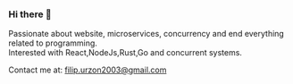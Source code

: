 ### Hi there 👋

Passionate about website, microservices, concurrency and end everything related to programming. \
Interested with React,NodeJs,Rust,Go and concurrent systems.

Contact me at: filip.urzon2003@gmail.com


